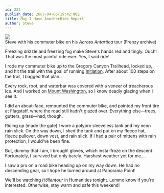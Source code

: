 ```yaml
---
id: 222
publish_date: 2007-04-06T19:42:00Z
title: May I Have AnotherRide Report
author: Steve
---
```

![](http://www.flagstafffrenzy.org/wp-content/uploads/2007/04/ice_bike_f2.jpg)  
Steve with his commuter bike on his _Across Antartica_ tour (Frenzy archive)

Freezing drizzle and freezing fog make Steve's hands red and tingly. Ouch! That was the most painful ride ever. Yes, I said ride!

I rode my commuter bike up to the Gregory Canyon Trailhead, locked up, and hit the trail with the goal of running [Initiation](http://www.flagstafffrenzy.org/wp-content/uploads/2008/11/initiation_view.jpg). After about 100 steps on the trail, I bagged that plan.

Every rock, root, and waterbar was covered with a veneer of treacherous ice. And I worked on [Mount Washington](http://www.mountwashington.org), so I know deadly glazing when I see it.

I did an about-face, remounted the commuter bike, and pointed my front tire at Flagstaff, where the road still hadn't glazed over. Everything else—trees, gutters, grass—had, though.

Riding up (made the gate) I wore a polypro sleeveless tank and my neon rain slick. On the way down, I shed the tank and put on my fleece hat, fleece pullover, down vest, and rain slick. If I had a pair of mittens with rain protection, I would've been fine.

But, dummy that I am, I brought gloves, which insta-froze on the descent. Fortunately, I survived but only barely. Harshest weather yet for me....

I saw a pro on a road bike heading up on my way down. He had no descending gear, so I hope he turned around at Panorama Point!

We'll be watching _Höllentour_ in Humanities tonight. Lemme know if you're interested. Otherwise, stay warm and safe this weekend!